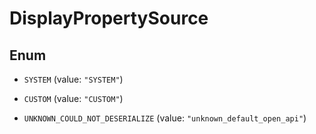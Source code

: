 

# DisplayPropertySource

## Enum


* `SYSTEM` (value: `"SYSTEM"`)

* `CUSTOM` (value: `"CUSTOM"`)

* `UNKNOWN_COULD_NOT_DESERIALIZE` (value: `"unknown_default_open_api"`)


